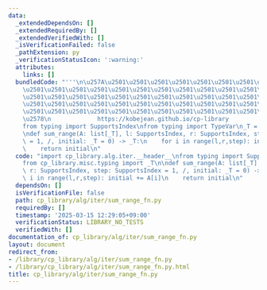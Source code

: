 ```yaml
---
data:
  _extendedDependsOn: []
  _extendedRequiredBy: []
  _extendedVerifiedWith: []
  _isVerificationFailed: false
  _pathExtension: py
  _verificationStatusIcon: ':warning:'
  attributes:
    links: []
  bundledCode: "'''\n\u257A\u2501\u2501\u2501\u2501\u2501\u2501\u2501\u2501\u2501\u2501\
    \u2501\u2501\u2501\u2501\u2501\u2501\u2501\u2501\u2501\u2501\u2501\u2501\u2501\
    \u2501\u2501\u2501\u2501\u2501\u2501\u2501\u2501\u2501\u2501\u2501\u2501\u2501\
    \u2501\u2501\u2501\u2501\u2501\u2501\u2501\u2501\u2501\u2501\u2501\u2501\u2501\
    \u2501\u2501\u2501\u2501\u2501\u2501\u2501\u2501\u2501\u2501\u2501\u2501\u2501\
    \u2578\n             https://kobejean.github.io/cp-library               \n'''\n\
    from typing import SupportsIndex\nfrom typing import TypeVar\n_T = TypeVar('T')\n\
    \ndef sum_range(A: list[_T], l: SupportsIndex, r: SupportsIndex, step: SupportsIndex\
    \ = 1, /, initial: _T = 0) -> _T:\n    for i in range(l,r,step): initial += A[i]\n\
    \    return initial\n"
  code: "import cp_library.alg.iter.__header__\nfrom typing import SupportsIndex\n\
    from cp_library.misc.typing import _T\n\ndef sum_range(A: list[_T], l: SupportsIndex,\
    \ r: SupportsIndex, step: SupportsIndex = 1, /, initial: _T = 0) -> _T:\n    for\
    \ i in range(l,r,step): initial += A[i]\n    return initial\n"
  dependsOn: []
  isVerificationFile: false
  path: cp_library/alg/iter/sum_range_fn.py
  requiredBy: []
  timestamp: '2025-03-15 12:29:05+09:00'
  verificationStatus: LIBRARY_NO_TESTS
  verifiedWith: []
documentation_of: cp_library/alg/iter/sum_range_fn.py
layout: document
redirect_from:
- /library/cp_library/alg/iter/sum_range_fn.py
- /library/cp_library/alg/iter/sum_range_fn.py.html
title: cp_library/alg/iter/sum_range_fn.py
---
```


